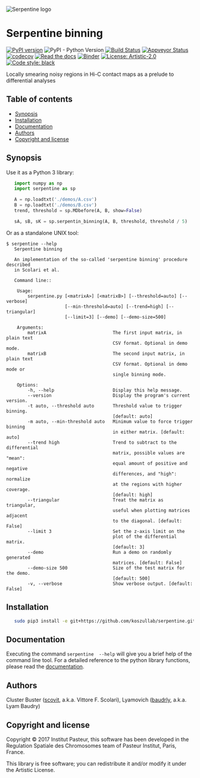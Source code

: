 ![Serpentine logo](demos/serpentine.gif)

# Serpentine binning

[![PyPI version](https://badge.fury.io/py/serpentine.svg)](https://badge.fury.io/py/serpentine)
![PyPI - Python Version](https://img.shields.io/pypi/pyversions/serpentine.svg)
[![Build Status](https://travis-ci.org/koszullab/serpentine.svg?branch=master)](https://travis-ci.org/koszullab/serpentine)
[![Appveyor Status](https://ci.appveyor.com/api/projects/status/github/koszullab/serpentine?svg=true)](https://ci.appveyor.com/project/baudrly/serpentine)
[![codecov](https://codecov.io/gh/koszullab/serpentine/branch/master/graph/badge.svg)](https://codecov.io/gh/koszullab/serpentine)
[![Read the docs](https://readthedocs.org/projects/serpentine/badge)](https://serpentine.readthedocs.io)
[![Binder](https://mybinder.org/badge.svg)](https://mybinder.org/v2/gh/koszullab/serpentine/master?filepath=doc%2Fnotebooks%2Fdemo_yeast.ipynb)
[![License: Artistic-2.0](https://img.shields.io/badge/License-Artistic%202.0-0298c3.svg)](https://opensource.org/licenses/Artistic-2.0)
[![Code style: black](https://img.shields.io/badge/code%20style-black-000000.svg)](https://github.com/ambv/black)

Locally smearing noisy regions in Hi-C contact maps as a prelude to differential analyses

## Table of contents

   - [Synopsis](#synopsis)
   - [Installation](#installation)
   - [Documentation](#documentation)
   - [Authors](#authors)
   - [Copyright and license](#copyright-and-license)

## Synopsis

Use it as a Python 3 library:

```python
   import numpy as np
   import serpentine as sp

   A = np.loadtxt('./demos/A.csv')
   B = np.loadtxt('./demos/B.csv')
   trend, threshold = sp.MDbefore(A, B, show=False)

   sA, sB, sK = sp.serpentin_binning(A, B, threshold, threshold / 5)
```

Or as a standalone UNIX tool:

```
$ serpentine --help
   Serpentine binning

   An implementation of the so-called 'serpentine binning' procedure described
   in Scolari et al.

   Command line::

    Usage:
        serpentine.py [<matrixA>] [<matrixB>] [--threshold=auto] [--verbose]
                      [--min-threshold=auto] [--trend=high] [--triangular]
                      [--limit=3] [--demo] [--demo-size=500]

    Arguments:
        matrixA                         The first input matrix, in plain text
                                        CSV format. Optional in demo mode.
        matrixB                         The second input matrix, in plain text
                                        CSV format. Optional in demo mode or
                                        single binning mode.

    Options:
        -h, --help                      Display this help message.
        --version                       Display the program's current version.
        -t auto, --threshold auto       Threshold value to trigger binning.
                                        [default: auto]
        -m auto, --min-threshold auto   Minimum value to force trigger binning
                                        in either matrix. [default: auto]
        --trend high                    Trend to subtract to the differential
                                        matrix, possible values are "mean":
                                        equal amount of positive and negative
                                        differences, and "high": normalize
                                        at the regions with higher coverage.
                                        [default: high]
        --triangular                    Treat the matrix as triangular,
                                        useful when plotting matrices adjacent
                                        to the diagonal. [default: False]
        --limit 3                       Set the z-axis limit on the
                                        plot of the differential matrix.
                                        [default: 3]
        --demo                          Run a demo on randomly generated
                                        matrices. [default: False]
        --demo-size 500                 Size of the test matrix for the demo.
                                        [default: 500]
        -v, --verbose                   Show verbose output. [default: False]
```

## Installation

```sh
   sudo pip3 install -e git+https://github.com/koszullab/serpentine.git@master#egg=serpentine
```

## Documentation

Executing the command `serpentine  --help` will give you a brief help of the command line tool. For a detailed reference to the python library functions, please 
read the [documentation](https://serpentine.readthedocs.io/en/latest/).

## Authors

Cluster Buster ([scovit](https://github.com/scovit), a.k.a. Vittore F. Scolari),
Lyamovich ([baudrly](https://github.com/baudrly), a.k.a. Lyam Baudry)

## Copyright and license

Copyright © 2017 Institut Pasteur, this software has been developed in
the Regulation Spatiale des Chromosomes team of Pasteur Institut,
Paris, France.

This library is free software; you can redistribute it and/or modify
it under the Artistic License.
